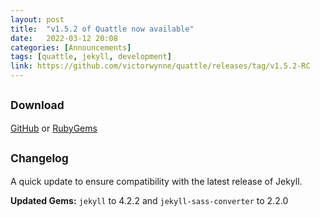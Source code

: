 ```yaml
---
layout: post
title:  "v1.5.2 of Quattle now available"
date:   2022-03-12 20:08
categories: [Announcements]
tags: [quattle, jekyll, development]
link: https://github.com/victorwynne/quattle/releases/tag/v1.5.2-RC
---
```


## <small>Download</small>
[GitHub](https://github.com/victorwynne/quattle/releases) or [RubyGems](https://rubygems.org/gems/quattle)<br>

## <small>Changelog</small>

A quick update to ensure compatibility with the latest release of Jekyll.

**Updated Gems:** `jekyll` to 4.2.2 and `jekyll-sass-converter` to 2.2.0
